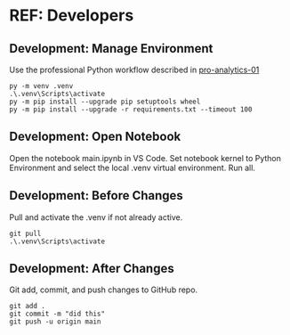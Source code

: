 # REF: Developers

## Development: Manage Environment

Use the professional Python workflow described in [pro-analytics-01](https://github.com/denisecase/pro-analytics-01)

```shell
py -m venv .venv
.\.venv\Scripts\activate
py -m pip install --upgrade pip setuptools wheel
py -m pip install --upgrade -r requirements.txt --timeout 100
```

## Development: Open Notebook

Open the notebook main.ipynb in VS Code. Set notebook kernel to Python Environment and select the local .venv virtual environment. Run all. 

## Development: Before Changes

Pull and activate the .venv if not already active.

```shell
git pull
.\.venv\Scripts\activate
```

## Development: After Changes

Git add, commit, and push changes to GitHub repo.

```shell
git add .
git commit -m "did this"
git push -u origin main
```
